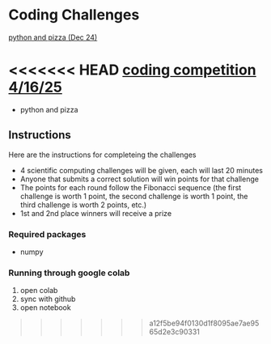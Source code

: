 # Coding Challenges
[python and pizza (Dec 24)](challenges/pizza_and_python.ipynb)

<<<<<<< HEAD
[coding competition 4/16/25](challenges/coding_and_quisine.md)
=======
- python and pizza

## Instructions

Here are the instructions for completeing the challenges
- 4 scientific computing challenges will be given, each will last 20 minutes
- Anyone that submits a correct solution will win points for that challenge
- The points for each round follow the Fibonacci sequence (the first challenge is worth 1 point, the second challenge is worth 1 point, the third challenge is worth 2 points, etc.)
- 1st and 2nd place winners will receive a prize

### Required packages
- numpy

### Running through google colab
1. open colab
2. sync with github
3. open notebook
>>>>>>> a12f5be94f0130d1f8095ae7ae9565d2e3c90331
